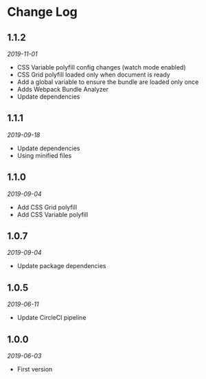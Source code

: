 # Change Log

## 1.1.2

_2019-11-01_

- CSS Variable polyfill config changes (watch mode enabled)
- CSS Grid polyfill loaded only when document is ready
- Add a global variable to ensure the bundle are loaded only once
- Adds Webpack Bundle Analyzer
- Update dependencies

## 1.1.1

_2019-09-18_

- Update dependencies
- Using minified files

## 1.1.0

_2019-09-04_

- Add CSS Grid polyfill
- Add CSS Variable polyfill

## 1.0.7

_2019-09-04_

- Update package dependencies

## 1.0.5

_2019-06-11_

- Update CircleCI pipeline

## 1.0.0

_2019-06-03_

- First version
